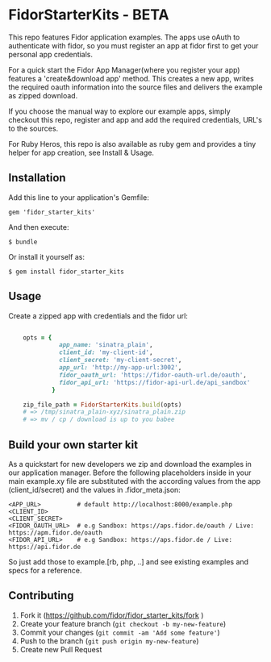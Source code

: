 # FidorStarterKits - BETA

This repo features Fidor application examples. The apps use oAuth to
authenticate with fidor, so you must register an app at fidor first to get your
personal app credentials.

For a quick start the Fidor App Manager(where you register your app) features a
'create&download app' method. This creates a new app, writes the required oauth
information into the source files and delivers the example as zipped download.

If you choose the manual way to explore our example apps, simply checkout this
repo, register and app and add the required credentials, URL's to the sources.

For Ruby Heros, this repo is also available as ruby gem and provides a tiny
helper for app creation, see Install & Usage.


## Installation

Add this line to your application's Gemfile:

    gem 'fidor_starter_kits'

And then execute:

    $ bundle

Or install it yourself as:

    $ gem install fidor_starter_kits

## Usage

Create a zipped app with credentials and the fidor url:

```ruby

    opts = {
              app_name: 'sinatra_plain',
              client_id: 'my-client-id',
              client_secret: 'my-client-secret',
              app_url: 'http://my-app-url:3002',
              fidor_oauth_url: 'https://fidor-oauth-url.de/oauth',
              fidor_api_url: 'https://fidor-api-url.de/api_sandbox'
            }

    zip_file_path = FidorStarterKits.build(opts)
    # => /tmp/sinatra_plain-xyz/sinatra_plain.zip
    # => mv / cp / download is up to you babee

```
## Build your own starter kit

As a quickstart for new developers we zip and download the examples in our
application manager. Before the following placeholders inside in your main
example.xy file are substituted with the according values from the app
(client_id/secret) and the values in .fidor_meta.json:

    <APP_URL>          # default http://localhost:8000/example.php
    <CLIENT_ID>
    <CLIENT_SECRET>
    <FIDOR_OAUTH_URL>  # e.g Sandbox: https://aps.fidor.de/oauth / Live: https://apm.fidor.de/oauth
    <FIDOR_API_URL>    # e.g Sandbox: https://aps.fidor.de / Live: https://api.fidor.de

So just add those to example.[rb, php, ..] and see existing examples and specs
for a reference.

## Contributing

1. Fork it (https://github.com/fidor/fidor_starter_kits/fork )
2. Create your feature branch (`git checkout -b my-new-feature`)
3. Commit your changes (`git commit -am 'Add some feature'`)
4. Push to the branch (`git push origin my-new-feature`)
5. Create new Pull Request
